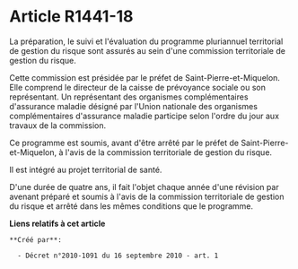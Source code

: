 # Article R1441-18

La préparation, le suivi et l'évaluation du programme pluriannuel territorial de gestion du risque sont assurés au sein d'une
commission territoriale de gestion du risque. 

Cette commission est présidée par le préfet de Saint-Pierre-et-Miquelon. Elle comprend le directeur de la caisse de
prévoyance sociale ou son représentant. Un représentant des organismes complémentaires d'assurance maladie désigné par
l'Union nationale des organismes complémentaires d'assurance maladie participe selon l'ordre du jour aux travaux de la
commission. 

Ce programme est soumis, avant d'être arrêté par le préfet de Saint-Pierre-et-Miquelon, à l'avis de la commission
territoriale de gestion du risque. 

Il est intégré au projet territorial de santé. 

D'une durée de quatre ans, il fait l'objet chaque année d'une révision par avenant préparé et soumis à l'avis de la
commission territoriale de gestion du risque et arrêté dans les mêmes conditions que le programme.

**Liens relatifs à cet article**

	**Créé par**:

	  - Décret n°2010-1091 du 16 septembre 2010 - art. 1
